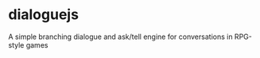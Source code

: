 dialoguejs
==========

A simple branching dialogue and ask/tell engine for conversations in RPG-style games
